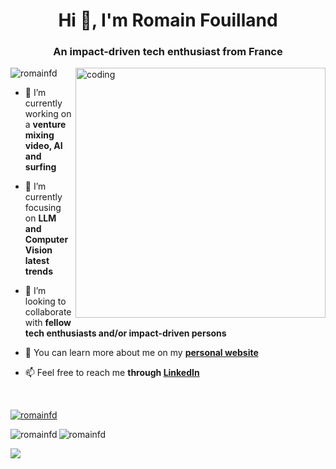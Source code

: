 <!-- Ref.: https://rahuldkjain.github.io/gh-profile-readme-generator/ -->

<h1 align="center">Hi 👋, I'm Romain Fouilland</h1>
<h3 align="center">An impact-driven tech enthusiast from France</h3>

<img align="right" alt="coding" width="400" src="https://media.tenor.com/GfSX-u7VGM4AAAAC/coding.gif">

<p align="left"> <img src="https://komarev.com/ghpvc/?username=romainfd&label=Profile%20views&color=yellow&style=flat" alt="romainfd" /> </p>

- 🔭 I’m currently working on a **venture mixing video, AI and surfing**

- 🌱 I’m currently focusing on **LLM and Computer Vision latest trends**

- 👯 I’m looking to collaborate with **fellow tech enthusiasts and/or impact-driven persons**

- 📄 You can learn more about me on my **[personal website](https://fouilland.fr)**

- 📫 Feel free to reach me **through [LinkedIn](https://www.linkedin.com/in/romainfouilland/)**

<br>

<p align="left"> <a href="https://github.com/ryo-ma/github-profile-trophy"><img src="https://github-profile-trophy.vercel.app/?username=romainfd&rank=-C&row=1" alt="romainfd" /></a> </p>

<p><img align="left" src="https://github-readme-streak-stats.herokuapp.com/?user=romainfd&" alt="romainfd" /></p>

<p><img align="center" src="https://github-readme-stats.vercel.app/api/top-langs?username=romainfd&show_icons=true&locale=en&layout=compact" alt="romainfd" /></p>

![](https://hit.yhype.me/github/profile?user_id=32517197)
